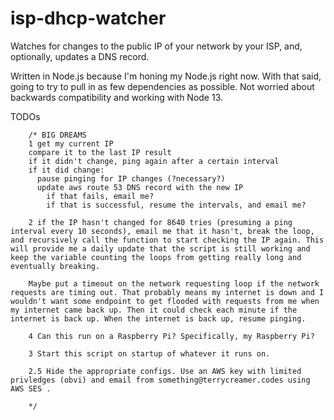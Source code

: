 # isp-dhcp-watcher
Watches for changes to the public IP of your network by your ISP, and, optionally, updates a DNS record. 

Written in Node.js because I'm honing my Node.js right now. With that said, going to try to pull in as few dependencies as possible. Not worried about backwards compatibility and working with Node 13.


TODOs

        /* BIG DREAMS
        1 get my current IP
        compare it to the last IP result 
        if it didn't change, ping again after a certain interval
        if it did change: 
          pause pinging for IP changes (?necessary?)
          update aws route 53 DNS record with the new IP
            if that fails, email me?
            if that is successful, resume the intervals, and email me?
        
        2 if the IP hasn't changed for 8640 tries (presuming a ping interval every 10 seconds), email me that it hasn't, break the loop, and recursively call the function to start checking the IP again. This will provide me a daily update that the script is still working and keep the variable counting the loops from getting really long and eventually breaking. 

        Maybe put a timeout on the network requesting loop if the network requests are timing out. That probably means my internet is down and I wouldn't want some endpoint to get flooded with requests from me when my internet came back up. Then it could check each minute if the internet is back up. When the internet is back up, resume pinging. 

        4 Can this run on a Raspberry Pi? Specifically, my Raspberry Pi? 

        3 Start this script on startup of whatever it runs on. 

        2.5 Hide the appropriate configs. Use an AWS key with limited privledges (obvi) and email from something@terrycreamer.codes using AWS SES .
        
        */